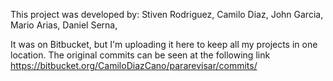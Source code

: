 This project was developed by: 
Stiven Rodriguez,
Camilo Diaz, 
John Garcia, 
Mario Arias, 
Daniel Serna, 

It was on Bitbucket, but I'm uploading it here to keep all my projects in one location. The original commits can be seen at the following link https://bitbucket.org/CamiloDiazCano/pararevisar/commits/
